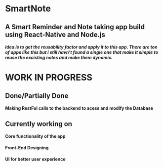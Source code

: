 # SmartNote

## A Smart Reminder and Note taking app build using React-Native and Node.js
##### Idea is to get the reusability factor and apply it to this app. There are ton of apps like this but i still havn't found a single one that make it simple to reuse the excisting notes and make them dynamic.



# WORK IN PROGRESS

## Done/Partially Done
####  Making RestFul calls to the backend to acess and modify the Database

## Currently working on
####  Core functionality of the app
####  Front-End Designing
####  UI for better user experience
